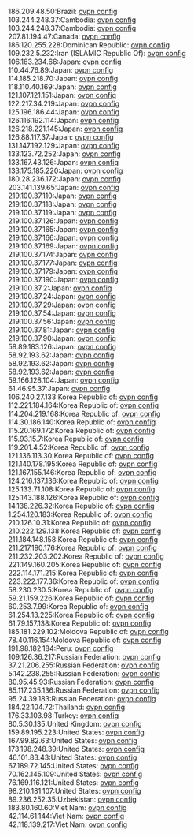 186.209.48.50:Brazil: [ovpn config](vpn/186_209_48_50.ovpn)  
103.244.248.37:Cambodia: [ovpn config](vpn/103_244_248_37.ovpn)  
103.244.248.37:Cambodia: [ovpn config](vpn/103_244_248_37.ovpn)  
207.81.194.47:Canada: [ovpn config](vpn/207_81_194_47.ovpn)  
186.120.255.228:Dominican Republic: [ovpn config](vpn/186_120_255_228.ovpn)  
109.232.5.232:Iran (ISLAMIC Republic Of): [ovpn config](vpn/109_232_5_232.ovpn)  
106.163.234.66:Japan: [ovpn config](vpn/106_163_234_66.ovpn)  
110.44.76.89:Japan: [ovpn config](vpn/110_44_76_89.ovpn)  
114.185.218.70:Japan: [ovpn config](vpn/114_185_218_70.ovpn)  
118.110.40.169:Japan: [ovpn config](vpn/118_110_40_169.ovpn)  
121.107.121.151:Japan: [ovpn config](vpn/121_107_121_151.ovpn)  
122.217.34.219:Japan: [ovpn config](vpn/122_217_34_219.ovpn)  
125.196.186.44:Japan: [ovpn config](vpn/125_196_186_44.ovpn)  
126.116.192.114:Japan: [ovpn config](vpn/126_116_192_114.ovpn)  
126.218.221.145:Japan: [ovpn config](vpn/126_218_221_145.ovpn)  
126.88.117.37:Japan: [ovpn config](vpn/126_88_117_37.ovpn)  
131.147.192.129:Japan: [ovpn config](vpn/131_147_192_129.ovpn)  
133.123.72.252:Japan: [ovpn config](vpn/133_123_72_252.ovpn)  
133.167.43.126:Japan: [ovpn config](vpn/133_167_43_126.ovpn)  
133.175.185.220:Japan: [ovpn config](vpn/133_175_185_220.ovpn)  
180.28.236.172:Japan: [ovpn config](vpn/180_28_236_172.ovpn)  
203.141.139.65:Japan: [ovpn config](vpn/203_141_139_65.ovpn)  
219.100.37.110:Japan: [ovpn config](vpn/219_100_37_110.ovpn)  
219.100.37.118:Japan: [ovpn config](vpn/219_100_37_118.ovpn)  
219.100.37.119:Japan: [ovpn config](vpn/219_100_37_119.ovpn)  
219.100.37.126:Japan: [ovpn config](vpn/219_100_37_126.ovpn)  
219.100.37.165:Japan: [ovpn config](vpn/219_100_37_165.ovpn)  
219.100.37.166:Japan: [ovpn config](vpn/219_100_37_166.ovpn)  
219.100.37.169:Japan: [ovpn config](vpn/219_100_37_169.ovpn)  
219.100.37.174:Japan: [ovpn config](vpn/219_100_37_174.ovpn)  
219.100.37.177:Japan: [ovpn config](vpn/219_100_37_177.ovpn)  
219.100.37.179:Japan: [ovpn config](vpn/219_100_37_179.ovpn)  
219.100.37.190:Japan: [ovpn config](vpn/219_100_37_190.ovpn)  
219.100.37.2:Japan: [ovpn config](vpn/219_100_37_2.ovpn)  
219.100.37.24:Japan: [ovpn config](vpn/219_100_37_24.ovpn)  
219.100.37.29:Japan: [ovpn config](vpn/219_100_37_29.ovpn)  
219.100.37.54:Japan: [ovpn config](vpn/219_100_37_54.ovpn)  
219.100.37.56:Japan: [ovpn config](vpn/219_100_37_56.ovpn)  
219.100.37.81:Japan: [ovpn config](vpn/219_100_37_81.ovpn)  
219.100.37.90:Japan: [ovpn config](vpn/219_100_37_90.ovpn)  
58.89.183.126:Japan: [ovpn config](vpn/58_89_183_126.ovpn)  
58.92.193.62:Japan: [ovpn config](vpn/58_92_193_62.ovpn)  
58.92.193.62:Japan: [ovpn config](vpn/58_92_193_62.ovpn)  
58.92.193.62:Japan: [ovpn config](vpn/58_92_193_62.ovpn)  
59.166.128.104:Japan: [ovpn config](vpn/59_166_128_104.ovpn)  
61.46.95.37:Japan: [ovpn config](vpn/61_46_95_37.ovpn)  
106.240.27.133:Korea Republic of: [ovpn config](vpn/106_240_27_133.ovpn)  
112.221.184.164:Korea Republic of: [ovpn config](vpn/112_221_184_164.ovpn)  
114.204.219.168:Korea Republic of: [ovpn config](vpn/114_204_219_168.ovpn)  
114.30.186.140:Korea Republic of: [ovpn config](vpn/114_30_186_140.ovpn)  
115.20.169.172:Korea Republic of: [ovpn config](vpn/115_20_169_172.ovpn)  
115.93.15.7:Korea Republic of: [ovpn config](vpn/115_93_15_7.ovpn)  
119.201.4.52:Korea Republic of: [ovpn config](vpn/119_201_4_52.ovpn)  
121.136.113.30:Korea Republic of: [ovpn config](vpn/121_136_113_30.ovpn)  
121.140.178.195:Korea Republic of: [ovpn config](vpn/121_140_178_195.ovpn)  
121.167.155.146:Korea Republic of: [ovpn config](vpn/121_167_155_146.ovpn)  
124.216.137.136:Korea Republic of: [ovpn config](vpn/124_216_137_136.ovpn)  
125.133.71.108:Korea Republic of: [ovpn config](vpn/125_133_71_108.ovpn)  
125.143.188.126:Korea Republic of: [ovpn config](vpn/125_143_188_126.ovpn)  
14.138.226.32:Korea Republic of: [ovpn config](vpn/14_138_226_32.ovpn)  
1.254.120.183:Korea Republic of: [ovpn config](vpn/1_254_120_183.ovpn)  
210.126.10.31:Korea Republic of: [ovpn config](vpn/210_126_10_31.ovpn)  
210.222.129.138:Korea Republic of: [ovpn config](vpn/210_222_129_138.ovpn)  
211.184.148.158:Korea Republic of: [ovpn config](vpn/211_184_148_158.ovpn)  
211.217.190.176:Korea Republic of: [ovpn config](vpn/211_217_190_176.ovpn)  
211.232.203.202:Korea Republic of: [ovpn config](vpn/211_232_203_202.ovpn)  
221.149.160.205:Korea Republic of: [ovpn config](vpn/221_149_160_205.ovpn)  
222.114.171.215:Korea Republic of: [ovpn config](vpn/222_114_171_215.ovpn)  
223.222.177.36:Korea Republic of: [ovpn config](vpn/223_222_177_36.ovpn)  
58.230.230.5:Korea Republic of: [ovpn config](vpn/58_230_230_5.ovpn)  
59.21.159.226:Korea Republic of: [ovpn config](vpn/59_21_159_226.ovpn)  
60.253.7.99:Korea Republic of: [ovpn config](vpn/60_253_7_99.ovpn)  
61.254.13.225:Korea Republic of: [ovpn config](vpn/61_254_13_225.ovpn)  
61.79.157.138:Korea Republic of: [ovpn config](vpn/61_79_157_138.ovpn)  
185.181.229.102:Moldova Republic of: [ovpn config](vpn/185_181_229_102.ovpn)  
78.40.116.154:Moldova Republic of: [ovpn config](vpn/78_40_116_154.ovpn)  
191.98.182.184:Peru: [ovpn config](vpn/191_98_182_184.ovpn)  
109.126.36.217:Russian Federation: [ovpn config](vpn/109_126_36_217.ovpn)  
37.21.206.255:Russian Federation: [ovpn config](vpn/37_21_206_255.ovpn)  
5.142.238.255:Russian Federation: [ovpn config](vpn/5_142_238_255.ovpn)  
80.95.45.93:Russian Federation: [ovpn config](vpn/80_95_45_93.ovpn)  
85.117.235.136:Russian Federation: [ovpn config](vpn/85_117_235_136.ovpn)  
95.24.39.183:Russian Federation: [ovpn config](vpn/95_24_39_183.ovpn)  
184.22.104.72:Thailand: [ovpn config](vpn/184_22_104_72.ovpn)  
176.33.103.98:Turkey: [ovpn config](vpn/176_33_103_98.ovpn)  
80.5.30.135:United Kingdom: [ovpn config](vpn/80_5_30_135.ovpn)  
159.89.195.223:United States: [ovpn config](vpn/159_89_195_223.ovpn)  
167.99.82.63:United States: [ovpn config](vpn/167_99_82_63.ovpn)  
173.198.248.39:United States: [ovpn config](vpn/173_198_248_39.ovpn)  
46.101.83.43:United States: [ovpn config](vpn/46_101_83_43.ovpn)  
67.189.72.145:United States: [ovpn config](vpn/67_189_72_145.ovpn)  
70.162.145.109:United States: [ovpn config](vpn/70_162_145_109.ovpn)  
76.169.116.121:United States: [ovpn config](vpn/76_169_116_121.ovpn)  
98.210.181.107:United States: [ovpn config](vpn/98_210_181_107.ovpn)  
89.236.252.35:Uzbekistan: [ovpn config](vpn/89_236_252_35.ovpn)  
183.80.160.60:Viet Nam: [ovpn config](vpn/183_80_160_60.ovpn)  
42.114.61.144:Viet Nam: [ovpn config](vpn/42_114_61_144.ovpn)  
42.118.139.217:Viet Nam: [ovpn config](vpn/42_118_139_217.ovpn)  
